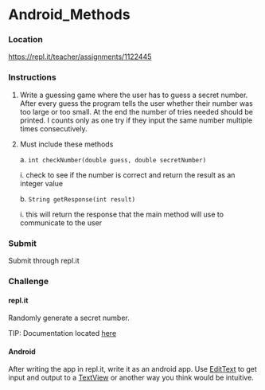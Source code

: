 # Android_Methods

### Location
https://repl.it/teacher/assignments/1122445

### Instructions
1. Write a guessing game where the user has to guess a secret number. After every guess the program tells the user whether their number was too large or too small. At the end the number of tries needed should be printed. I counts only as one try if they input the same number multiple times consecutively.
2. Must include these methods

   a. `int checkNumber(double guess, double secretNumber)`
   
      i. check to see if the number is correct and return the result as an integer value
      
   b. `String getResponse(int result)`
   
      i. this will return the response that the main method will use to communicate to the user
      

### Submit
Submit through repl.it

### Challenge
#### repl.it
Randomly generate a secret number.

TIP: Documentation located [here](https://docs.oracle.com/javase/8/docs/api/java/lang/Math.html#random--)

#### Android
After writing the app in repl.it, write it as an android app. Use [EditText](https://developer.android.com/reference/android/widget/EditText) to get input and output to a [TextView](https://developer.android.com/reference/android/widget/TextView) or another way you think would be intuitive.
